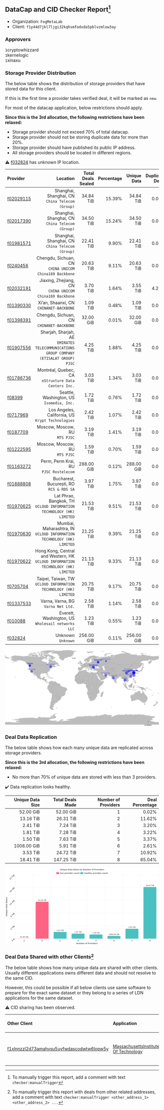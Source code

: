 ## DataCap and CID Checker Report[^1]
 - Organization: `FogMetaLab`
 - Client: `f1y44d7jkl7ljgi32kqhsmfodxda5pblvzmlow3ay`
### Approvers
`1`cryptowhizzard<br/>`1`kernelogic<br/>`1`xinaxu

### Storage Provider Distribution
The below table shows the distribution of storage providers that have stored data for this client.

If this is the first time a provider takes verified deal, it will be marked as `new`.

For most of the datacap application, below restrictions should apply.

**Since this is the 3rd allocation, the following restrictions have been relaxed:**
 - Storage provider should not exceed 70% of total datacap.
 - Storage provider should not be storing duplicate data for more than 20%.
 - Storage provider should have published its public IP address.
 - All storage providers should be located in different regions.

⚠️ [f032824](https://filfox.info/en/address/f032824) has unknown IP location.

| Provider                                              |                                                                                   Location | Total Deals Sealed | Percentage | Unique Data | Duplicate Deals |
| :---------------------------------------------------- | -----------------------------------------------------------------------------------------: | -----------------: | ---------: | ----------: | --------------: |
| [f02029115](https://filfox.info/en/address/f02029115) |                                         Shanghai, Shanghai, CN<br/>`China Telecom (Group)` |          34.84 TiB |     15.39% |   34.84 TiB |           0.00% |
| [f02017390](https://filfox.info/en/address/f02017390) |                                         Shanghai, Shanghai, CN<br/>`China Telecom (Group)` |          34.50 TiB |     15.24% |   34.50 TiB |           0.00% |
| [f01981571](https://filfox.info/en/address/f01981571) |                                         Shanghai, Shanghai, CN<br/>`China Telecom (Group)` |          22.41 TiB |      9.90% |   22.41 TiB |           0.00% |
| [f0240456](https://filfox.info/en/address/f0240456)   |                                  Chengdu, Sichuan, CN<br/>`CHINA UNICOM China169 Backbone` |          20.63 TiB |      9.11% |   20.63 TiB |           0.00% |
| [f02032191](https://filfox.info/en/address/f02032191) |                                 Jiaxing, Zhejiang, CN<br/>`CHINA UNICOM China169 Backbone` |           3.70 TiB |      1.64% |    3.55 TiB |           4.22% |
| [f01390330](https://filfox.info/en/address/f01390330) |                                                 Xi’an, Shaanxi, CN<br/>`CHINANET-BACKBONE` |           1.09 TiB |      0.48% |    1.09 TiB |           0.00% |
| [f01398391](https://filfox.info/en/address/f01398391) |                                               Chengdu, Sichuan, CN<br/>`CHINANET-BACKBONE` |          32.00 GiB |      0.01% |   32.00 GiB |           0.00% |
| [f01907556](https://filfox.info/en/address/f01907556) | Sharjah, Sharjah, AE<br/>`EMIRATES TELECOMMUNICATIONS GROUP COMPANY (ETISALAT GROUP) PJSC` |           4.25 TiB |      1.88% |    4.25 TiB |           0.00% |
| [f01786736](https://filfox.info/en/address/f01786736) |                                    Montréal, Quebec, CA<br/>`eStruxture Data Centers Inc.` |           3.03 TiB |      1.34% |    3.03 TiB |           0.00% |
| [f08399](https://filfox.info/en/address/f08399)       |                                               Seattle, Washington, US<br/>`Isomedia, Inc.` |           1.72 TiB |      0.76% |    1.72 TiB |           0.00% |
| [f0717969](https://filfox.info/en/address/f0717969)   |                                       Los Angeles, California, US<br/>`Krypt Technologies` |           2.42 TiB |      1.07% |    2.42 TiB |           0.00% |
| [f0187709](https://filfox.info/en/address/f0187709)   |                                                          Moscow, Moscow, RU<br/>`MTS PJSC` |           3.19 TiB |      1.41% |    3.19 TiB |           0.00% |
| [f01222595](https://filfox.info/en/address/f01222595) |                                                          Moscow, Moscow, RU<br/>`MTS PJSC` |           1.59 TiB |      0.70% |    1.59 TiB |           0.00% |
| [f01163272](https://filfox.info/en/address/f01163272) |                                                  Perm, Perm Krai, RU<br/>`PJSC Rostelecom` |         288.00 GiB |      0.12% |  288.00 GiB |           0.00% |
| [f01888808](https://filfox.info/en/address/f01888808) |                                                Bucharest, București, RO<br/>`RCS & RDS SA` |           3.97 TiB |      1.75% |    3.97 TiB |           0.00% |
| [f01970625](https://filfox.info/en/address/f01970625) |                    Lat Phrao, Bangkok, TH<br/>`UCLOUD INFORMATION TECHNOLOGY (HK) LIMITED` |          21.53 TiB |      9.51% |   21.53 TiB |           0.00% |
| [f01970630](https://filfox.info/en/address/f01970630) |                   Mumbai, Maharashtra, IN<br/>`UCLOUD INFORMATION TECHNOLOGY (HK) LIMITED` |          21.25 TiB |      9.39% |   21.25 TiB |           0.00% |
| [f01970622](https://filfox.info/en/address/f01970622) |        Hong Kong, Central and Western, HK<br/>`UCLOUD INFORMATION TECHNOLOGY (HK) LIMITED` |          21.13 TiB |      9.33% |   21.13 TiB |           0.00% |
| [f0705704](https://filfox.info/en/address/f0705704)   |                        Taipei, Taiwan, TW<br/>`UCLOUD INFORMATION TECHNOLOGY (HK) LIMITED` |          20.75 TiB |      9.17% |   20.75 TiB |           0.00% |
| [f01337533](https://filfox.info/en/address/f01337533) |                                                      Varna, Varna, BG<br/>`Varna Net Ltd.` |           2.58 TiB |      1.14% |    2.58 TiB |           0.00% |
| [f010088](https://filfox.info/en/address/f010088)     |                                       Everett, Washington, US<br/>`Wholesail networks LLC` |           1.23 TiB |      0.55% |    1.23 TiB |           0.00% |
| [f032824](https://filfox.info/en/address/f032824)     |                                                                      Unknown<br/>`Unknown` |         256.00 GiB |      0.11% |  256.00 GiB |           0.00% |

<img src="https://raw.githubusercontent.com/data-preservation-programs/filplus-checker-assets/main/filecoin-project/filecoin-plus-large-datasets/issues/1615/1682567248829.png"/>

### Deal Data Replication
The below table shows how each many unique data are replicated across storage providers.


**Since this is the 3rd allocation, the following restrictions have been relaxed:**
- No more than 70% of unique data are stored with less than 3 providers.

✔️ Data replication looks healthy.

| Unique Data Size | Total Deals Made | Number of Providers | Deal Percentage |
| ---------------: | ---------------: | ------------------: | --------------: |
|        52.00 GiB |        52.00 GiB |                   1 |           0.02% |
|        13.16 TiB |        26.31 TiB |                   2 |          11.62% |
|         2.41 TiB |         7.24 TiB |                   3 |           3.20% |
|         1.81 TiB |         7.28 TiB |                   4 |           3.22% |
|         1.50 TiB |         7.63 TiB |                   5 |           3.37% |
|      1008.00 GiB |         5.91 TiB |                   6 |           2.61% |
|         3.53 TiB |        24.72 TiB |                   7 |          10.92% |
|        18.41 TiB |       147.25 TiB |                   8 |          65.04% |

<img src="https://raw.githubusercontent.com/data-preservation-programs/filplus-checker-assets/main/filecoin-project/filecoin-plus-large-datasets/issues/1615/1682567249620.png"/>

### Deal Data Shared with other Clients[^3]
The below table shows how many unique data are shared with other clients.
Usually different applications owns different data and should not resolve to the same CID.

However, this could be possible if all below clients use same software to prepare for the exact same dataset or they belong to a series of LDN applications for the same dataset.

⚠️ CID sharing has been observed.

| Other Client                                                                                                          | Application                                                                                                          | Total Deals Affected | Unique CIDs | Approvers                                                                                 |
| :-------------------------------------------------------------------------------------------------------------------- | :------------------------------------------------------------------------------------------------------------------- | -------------------: | ----------: | :---------------------------------------------------------------------------------------- |
| [f1xlnnzzl2d73amahvsu5uyfwdascodwtw6lopw5y](https://filfox.info/en/address/f1xlnnzzl2d73amahvsu5uyfwdascodwtw6lopw5y) | [MassachusettsInstitute Of Technology](https://github.com/filecoin-project/filecoin-plus-large-datasets/issues/1550) |           576.00 GiB |           1 | `1`flyworker<br/>`1`kernelogic<br/>`1`mjroddy<br/>`2`psh0691<br/>`2`s0nik42<br/>`2`xinaxu |

[^1]: To manually trigger this report, add a comment with text `checker:manualTrigger`

[^2]: Deals from those addresses are combined into this report as they are specified with `checker:manualTrigger`

[^3]: To manually trigger this report with deals from other related addresses, add a comment with text `checker:manualTrigger <other_address_1> <other_address_2> ...`
